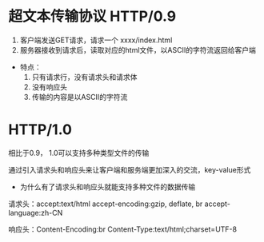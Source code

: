 # 超文本传输协议 HTTP/0.9
1. 客户端发送GET请求，请求一个 xxxx/index.html
2. 服务器接收到请求后，读取对应的html文件，以ASCII的字符流返回给客户端

- 特点：
    1. 只有请求行，没有请求头和请求体
    2. 没有响应头
    3. 传输的内容是以ASCII的字符流

# HTTP/1.0
 相比于0.9， 1.0可以支持多种类型文件的传输

 通过引入请求头和响应头来让客户端和服务端更加深入的交流，key-value形式

 - 为什么有了请求头和响应头就能支持多种文件的数据传输

 请求头：accept:text/html
        accept-encoding:gzip, deflate, br
        accept-language:zh-CN

响应头：Content-Encoding:br
        Content-Type:text/html;charset=UTF-8
        
